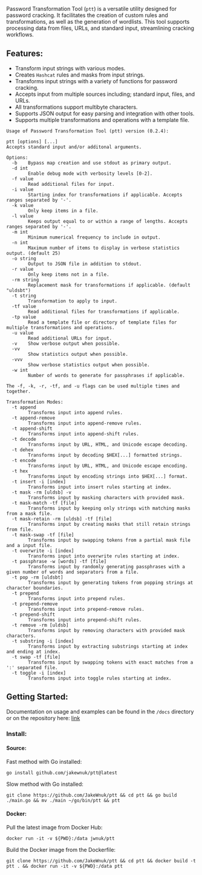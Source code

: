  Password Transformation Tool (`ptt`) is a versatile utility designed for password cracking. It facilitates the creation of custom rules and transformations, as well as the generation of wordlists. This tool supports processing data from files, URLs, and standard input, streamlining cracking workflows.

## Features:
- Transform input strings with various modes.
- Creates `Hashcat` rules and masks from input strings.
- Transforms input strings with a variety of functions for password cracking.
- Accepts input from multiple sources including; standard input, files, and URLs.
- All transformations support multibyte characters.
- Supports JSON output for easy parsing and integration with other tools.
- Supports multiple transformations and operations with a template file.

```
Usage of Password Transformation Tool (ptt) version (0.2.4):

ptt [options] [...]
Accepts standard input and/or additonal arguments.

Options:
  -b    Bypass map creation and use stdout as primary output.
  -d int
        Enable debug mode with verbosity levels [0-2].
  -f value
        Read additional files for input.
  -i value
        Starting index for transformations if applicable. Accepts ranges separated by '-'.
  -k value
        Only keep items in a file.
  -l value
        Keeps output equal to or within a range of lengths. Accepts ranges separated by '-'.
  -m int
        Minimum numerical frequency to include in output.
  -n int
        Maximum number of items to display in verbose statistics output. (default 25)
  -o string
        Output to JSON file in addition to stdout.
  -r value
        Only keep items not in a file.
  -rm string
        Replacement mask for transformations if applicable. (default "uldsbt")
  -t string
        Transformation to apply to input.
  -tf value
        Read additional files for transformations if applicable.
  -tp value
        Read a template file or directory of template files for multiple transformations and operations.
  -u value
        Read additional URLs for input.
  -v    Show verbose output when possible.
  -vv
        Show statistics output when possible.
  -vvv
        Show verbose statistics output when possible.
  -w int
        Number of words to generate for passphrases if applicable.

The -f, -k, -r, -tf, and -u flags can be used multiple times and together.

Transformation Modes:
  -t append
        Transforms input into append rules.
  -t append-remove
        Transforms input into append-remove rules.
  -t append-shift
        Transforms input into append-shift rules.
  -t decode
        Transforms input by URL, HTML, and Unicode escape decoding.
  -t dehex
        Transforms input by decoding $HEX[...] formatted strings.
  -t encode
        Transforms input by URL, HTML, and Unicode escape encoding.
  -t hex
        Transforms input by encoding strings into $HEX[...] format.
  -t insert -i [index]
        Transforms input into insert rules starting at index.
  -t mask -rm [uldsb] -v
        Transforms input by masking characters with provided mask.
  -t mask-match -tf [file]
        Transforms input by keeping only strings with matching masks from a mask file.
  -t mask-retain -rm [uldsb] -tf [file]
        Transforms input by creating masks that still retain strings from file.
  -t mask-swap -tf [file]
        Transforms input by swapping tokens from a partial mask file and a input file.
  -t overwrite -i [index]
        Transforms input into overwrite rules starting at index.
  -t passphrase -w [words] -tf [file]
        Transforms input by randomly generating passphrases with a given number of words and separators from a file.
  -t pop -rm [uldsbt]
        Transforms input by generating tokens from popping strings at character boundaries.
  -t prepend
        Transforms input into prepend rules.
  -t prepend-remove
        Transforms input into prepend-remove rules.
  -t prepend-shift
        Transforms input into prepend-shift rules.
  -t remove -rm [uldsb]
        Transforms input by removing characters with provided mask characters.
  -t substring -i [index]
        Transforms input by extracting substrings starting at index and ending at index.
  -t swap -tf [file]
        Transforms input by swapping tokens with exact matches from a ':' separated file.
  -t toggle -i [index]
        Transforms input into toggle rules starting at index.
```

## Getting Started:

Documentation on usage and examples can be found in the `/docs` directory or on the repository here: [link](https://github.com/JakeWnuk/ptt/tree/main/docs)

### Install:

#### Source:
Fast method with Go installed:
```
go install github.com/jakewnuk/ptt@latest
```
Slow method with Go installed:
```
git clone https://github.com/JakeWnuk/ptt && cd ptt && go build ./main.go && mv ./main ~/go/bin/ptt && ptt
```

#### Docker:
Pull the latest image from Docker Hub:
```
docker run -it -v ${PWD}:/data jwnuk/ptt
``` 
Build the Docker image from the Dockerfile:
```
git clone https://github.com/JakeWnuk/ptt && cd ptt && docker build -t ptt . && docker run -it -v ${PWD}:/data ptt
```
